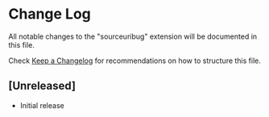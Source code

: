 # Change Log

All notable changes to the "sourceuribug" extension will be documented in this file.

Check [Keep a Changelog](http://keepachangelog.com/) for recommendations on how to structure this file.

## [Unreleased]

- Initial release